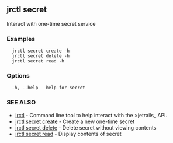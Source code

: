 ## jrctl secret

Interact with one-time secret service

### Examples

```
  jrctl secret create -h
  jrctl secret delete -h
  jrctl secret read -h
```

### Options

```
  -h, --help   help for secret
```

### SEE ALSO

* [jrctl](jrctl.md)	 - Command line tool to help interact with the >jetrails_ API.
* [jrctl secret create](jrctl_secret_create.md)	 - Create a new one-time secret
* [jrctl secret delete](jrctl_secret_delete.md)	 - Delete secret without viewing contents
* [jrctl secret read](jrctl_secret_read.md)	 - Display contents of secret

